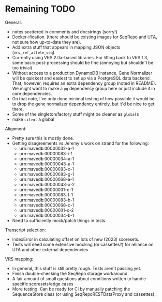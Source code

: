 # Remaining TODO

General:
* notes scattered in comments and docstrings (sorry!)
* Docker-ification. (there should be existing images for SeqRepo and UTA, not sure how up-to-date they are).
* Add extra stuff that appears in mapping JSON objects (``vrs_ref_allele_seq``).
* Currently using VRS 2.0a-based libraries. For lifting back to VRS 1.3, some basic post-processing should be fine (annoying but shouldn't be too trivial)
* Without access to a production DynamoDB instance, Gene Normalizer will be quickest and easiest to set up via a PostgreSQL data backend. That, however, requires an extra dependency group (noted in README). We might want to make a `pg` dependency group here or just include it in core dependencies.
* On that note, I've only done minimal testing of how possible it would be to drop the gene normalizer dependency entirely, but it'd be nice to get there.
* Some of the singleton/factory stuff might be cleaner as `global`s
* make `silent` a global

Alignment:
* Pretty sure this is mostly done.
* Getting disagreements vs Jeremy's work on strand for the following:
  * urn:mavedb:00000032-a-1
  * urn:mavedb:00000083-i-1
  * urn:mavedb:00000034-a-1
  * urn:mavedb:00000043-a-1
  * urn:mavedb:00000083-c-1
  * urn:mavedb:00000083-g-1
  * urn:mavedb:00000068-a-1
  * urn:mavedb:00000043-a-2
  * urn:mavedb:00000001-c-1
  * urn:mavedb:00000083-f-1
  * urn:mavedb:00000083-b-1
  * urn:mavedb:00000068-c-1
  * urn:mavedb:00000001-c-2
  * urn:mavedb:00000034-b-1
* Need to sufficiently mock/patch things in tests

Transcript selection:
* IndexError in calculating offset on lots of new (2023) scoresets.
* Tests will need some extensive mocking (or cassettes?) for reliance on UTA and other external dependencies

VRS mapping:
* In general, this stuff is still pretty rough. Tests aren't passing yet.
* Finish double-checking the SeqRepo storage workaround
* A fair amount of small questions about conditions written to handle specific scoresets/edge cases
* More testing. Can be ready for CI by manually patching the SequenceStore class (or using SeqRepoRESTDataProxy and cassettes).
